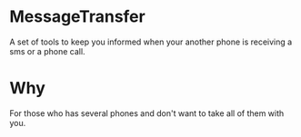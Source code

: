 # MessageTransfer
A set of tools to keep you informed when your another phone is receiving a sms or a phone call.

# Why
For those who has several phones and don't want to take all of them with you.
